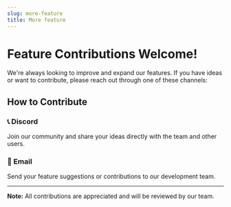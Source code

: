 ```yaml
---
slug: more-feature
title: More feature
---
```


# Feature Contributions Welcome!

We're always looking to improve and expand our features. If you have ideas or want to contribute, please reach out through one of these channels:

## How to Contribute

### 📞 Discord
Join our community and share your ideas directly with the team and other users.

### 📧 Email
Send your feature suggestions or contributions to our development team. 

---

**Note:** All contributions are appreciated and will be reviewed by our team.


